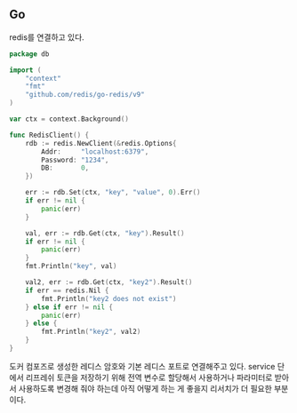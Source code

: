 ## Go
redis를 연결하고 있다.

```go
package db

import (
	"context"
	"fmt"
	"github.com/redis/go-redis/v9"
)

var ctx = context.Background()

func RedisClient() {
	rdb := redis.NewClient(&redis.Options{
		Addr:     "localhost:6379",
		Password: "1234",
		DB:       0,
	})

	err := rdb.Set(ctx, "key", "value", 0).Err()
	if err != nil {
		panic(err)
	}

	val, err := rdb.Get(ctx, "key").Result()
	if err != nil {
		panic(err)
	}
	fmt.Println("key", val)

	val2, err := rdb.Get(ctx, "key2").Result()
	if err == redis.Nil {
		fmt.Println("key2 does not exist")
	} else if err != nil {
		panic(err)
	} else {
		fmt.Println("key2", val2)
	}
}
```

도커 컴포즈로 생성한 레디스 암호와 기본 레디스 포트로 연결해주고 있다. service 단에서 리프레쉬 토큰을 저장하기 위해 전역 변수로 할당해서 사용하거나 파라미터로 받아서 사용하도록 변경해 줘야 하는데 아직 어떻게
하는 게 좋을지 리서치가 더 필요한 부분이다.